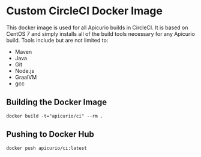 # Custom CircleCI Docker Image
This docker image is used for all Apicurio builds in CircleCI.  It is based on CentOS 7 and simply installs all
of the build tools necessary for any Apicurio build.  Tools include but are not limited to:

* Maven
* Java
* Git
* Node.js
* GraalVM
* gcc

## Building the Docker Image

```
docker build -t="apicurio/ci" --rm .
```

## Pushing to Docker Hub

```
docker push apicurio/ci:latest
```
